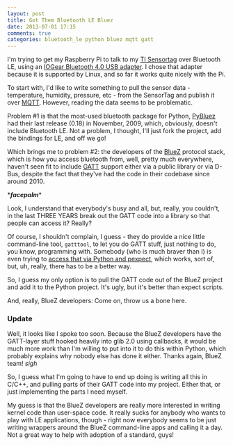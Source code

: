 ```yaml
---
layout: post
title: Got Them Bluetooth LE Bluez
date: 2013-07-01 17:15
comments: true
categories: bluetooth_le python bluez mqtt gatt
---
```

I'm trying to get my Raspberry Pi to talk to my [TI Sensortag](http://www.ti.com/ww/en/wireless_connectivity/sensortag/index.shtml?INTC=SensorTag&HQS=sensortag) over Bluetooth LE, using an [IOGear Bluetooth 4.0 USB adapter](http://www.iogear.com/product/GBU521/). I chose that adapter because it is supported by Linux, and so far it works quite nicely with the Pi.

To start with, I'd like to write something to pull the sensor data - temperature, humidity, pressure, etc - from the SensorTag and publish it over [MQTT](http://mqtt.org/). However, reading the data seems to be problematic.

Problem #1 is that the most-used bluetooth package for Python, [PyBluez](https://code.google.com/p/pybluez/) had their last release (0.18) in November, 2009, which, obviously, doesn't include Bluetooth LE. Not a problem, I thought, I'll just fork the project, add the bindings for LE, and off we go!

Which brings me to problem #2: the developers of the [BlueZ](http://www.bluez.org/) protocol stack, which is how you access bluetooth from, well, pretty much everywhere, haven't seen fit to include [GATT](http://en.wikipedia.org/wiki/Bluetooth_profile#Generic_Attribute_Profile_.28GATT.29) support either via a public library or via D-Bus, despite the fact that they've had the code in their codebase since around 2010.

\****facepalm***\*

Look, I understand that everybody's busy and all, but, really, you couldn't, in the last THREE YEARS break out the GATT code into a library so that people can access it? Really?

Of course, I shouldn't complain, I guess - they do provide a nice little command-line tool, ``gatttool``, to let you do GATT stuff, just nothing to do, you know, programming with. Somebody (who is much braver than I) is even trying to [access that via Python and pexpect](https://github.com/msaunby/ble-sensor-pi), which works, sort of, but, uh, really, there has to be a better way.

So, I guess my only option is to pull the GATT code out of the BlueZ project and add it to the Python project. It's ugly, but it's better than expect scripts.

And, really, BlueZ developers: Come on, throw us a bone here.

### Update
Well, it looks like I spoke too soon. Because the BlueZ developers have the GATT-layer stuff hooked heavily into glib 2.0 using callbacks, it would be much more work than I'm willing to put into it to do this within Python, which probably explains why nobody else has done it either. Thanks again, BlueZ team! *sigh*

So, I guess what I'm going to have to end up doing is writing all this in C/C++, and pulling parts of their GATT code into my project. Either that, or just implementing the parts I need myself.

My guess is that the BlueZ developers are really more interested in writing kernel code than user-space code. It really sucks for anybody who wants to play with LE applications, though - right now everybody seems to be just writing wrappers around the BlueZ command-line apps and calling it a day. Not a great way to help with adoption of a standard, guys!